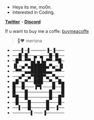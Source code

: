 * Heya its me, mo0n.
* Interested in Coding.

**[Twitter](https://twitter.com/mo0n_rd)** -
**[Discord](https://discords.com/bio/p/mo0n)** 

İf u want to buy me a coffe: [buymeacoffe](https://www.buymeacoffee.com/mo0n)

> 🍓❤️ merisna

- ───▌─▌─────▐─▐───
- ──█─█──▄─▄──█─█──
- ─█▀─▀▀▄▌▄▐▄▀▀─▀█─
- ▐▌─▄▀▄█████▄▀▄─▐▌
- ─▀▀─▄▄█████▄▄─▀▀─
- ──▄▀─▄▀███▀▄─▀▄──
- ▄█─▄▀──███──▀▄─█▄
- █──█───▐▀▌───█──█
- █───█───────█───█
- ▀█──█───────█──█▀
- ─█───█─────█───█─
- ──▌──█─────█──▐──
- ──────▌───▐──────
